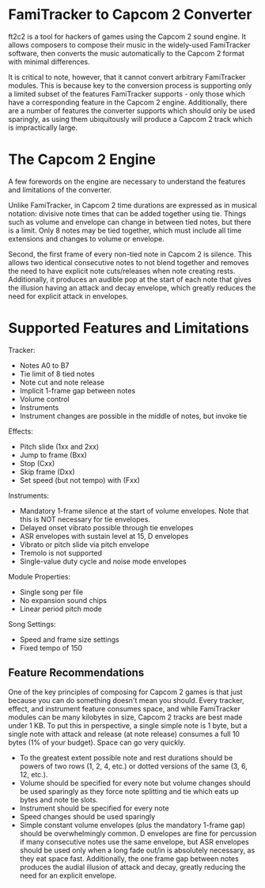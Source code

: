 # FamiTracker to Capcom 2 Converter

ft2c2 is a tool for hackers of games using the Capcom 2 sound engine. It allows composers to compose their music in the widely-used FamiTracker software, then converts the music automatically to the Capcom 2 format with minimal differences.

It is critical to note, however, that it cannot convert arbitrary FamiTracker modules. This is because key to the conversion process is supporting only a limited subset of the features FamiTracker supports - only those which have a corresponding feature in the Capcom 2 engine. Additionally, there are a number of features the converter supports which should only be used sparingly, as using them ubiquitously will produce a Capcom 2 track which is impractically large.

# The Capcom 2 Engine
A few forewords on the engine are necessary to understand the features and limitations of the converter.

Unlike FamiTracker, in Capcom 2 time durations are expressed as in musical notation: divisive note times that can be added together using tie. Things such as volume and envelope can change in between tied notes, but there is a limit. Only 8 notes may be tied together, which must include all time extensions and changes to volume or envelope.

Second, the first frame of every non-tied note in Capcom 2 is silence. This allows two identical consecutive notes to not blend together and removes the need to have explicit note cuts/releases when note creating rests. Additionally, it produces an audible pop at the start of each note that gives the illusion having an attack and decay envelope, which greatly reduces the need for explicit attack in envelopes.

# Supported Features and Limitations
Tracker:
- Notes A0 to B7
- Tie limit of 8 tied notes
- Note cut and note release
- Implicit 1-frame gap between notes
- Volume control
- Instruments
- Instrument changes are possible in the middle of notes, but invoke tie

Effects:
- Pitch slide (1xx and 2xx)
- Jump to frame (Bxx)
- Stop (Cxx)
- Skip frame (Dxx)
- Set speed (but not tempo) with (Fxx)

Instruments:
- Mandatory 1-frame silence at the start of volume envelopes. Note that this is NOT necessary for tie envelopes.
- Delayed onset vibrato possible through tie envelopes
- ASR envelopes with sustain level at 15, D envelopes
- Vibrato or pitch slide via pitch envelope
- Tremolo is not supported
- Single-value duty cycle and noise mode envelopes

Module Properties:
- Single song per file
- No expansion sound chips
- Linear period pitch mode

Song Settings:
- Speed and frame size settings
- Fixed tempo of 150

## Feature Recommendations
One of the key principles of composing for Capcom 2 games is that just because you can do something doesn't mean you should. Every tracker, effect, and instrument feature consumes space, and while FamiTracker modules can be many kilobytes in size, Capcom 2 tracks are best made under 1 KB. To put this in perspective, a single simple note is 1 byte, but a single note with attack and release (at note release) consumes a full 10 bytes (1% of your budget). Space can go very quickly.

- To the greatest extent possible note and rest durations should be powers of two rows (1, 2, 4, etc.) or dotted versions of the same (3, 6, 12, etc.).
- Volume should be specified for every note but volume changes should be used sparingly as they force note splitting and tie which eats up bytes and note tie slots.
- Instrument should be specified for every note
- Speed changes should be used sparingly
- Simple constant volume envelopes (plus the mandatory 1-frame gap) should be overwhelmingly common. D envelopes are fine for percussion if many consecutive notes use the same envelope, but ASR envelopes should be used only when a long fade out/in is absolutely necessary, as they eat space fast. Additionally, the one frame gap between notes produces the audial illusion of attack and decay, greatly reducing the need for an explicit envelope.